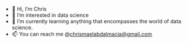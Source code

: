 - 👋 Hi, I’m Chris
- 👀 I’m interested in data science
- 🌱 I’m currently learning anything that encompasses the world of data science.
- 📫 You can reach me @chrismaelabdalmacia@gmail.com

<!---
chrismaelabd/chrismaelabd is a ✨ special ✨ repository because its `README.md` (this file) appears on your GitHub profile.
You can click the Preview link to take a look at your changes.
--->
